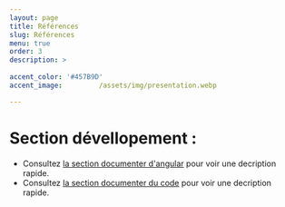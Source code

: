 ```yaml
---
layout: page
title: Références
slug: Références
menu: true
order: 3
description: >
  
accent_color: '#457B9D'
accent_image:         /assets/img/presentation.webp

---
```



# Section dévellopement : 

- Consultez [la section documenter d'angular](../../docs/frontend) pour voir une decription rapide.
- Consultez [la section documenter du code](../../docs/frontendplus) pour voir une decription rapide.
